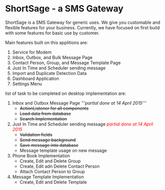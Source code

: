 # ShortSage - a SMS Gateway
ShortSage is a SMS Gateway for generic uses. We give you customable and flexible features for your business.
Currently, we have focused on first build with some features for basic use by customer.

Main features built on this applitions are:
<ol>
<li>Service for Modem</li>
<li>Inbox, Outbox, and Bulk Message Page</li>
<li>Contact Person, Group, and Message Template Page</li>
<li>Just In Time and Scheduler sending message</li>
<li>Import and Duplicate Detection Data</li>
<li>Dashboard Application</li>
<li>Settings Menu</li>
</ol>


list of task to be completed on desktop implementation are:
<ol>
<li>Inbox and Outbox Message Page <em>'''partial done at 14 April 2015'''</em>
<ul>
  <li><del>ActionListener for all components</del></li>
  <li><del>Load data from database</del></li>
  <li><del>Search Implementation</del></li>
</ul>
</li>
<li>Just In Time and Scheduler sending message <em><font color="red">partial done at 14 April 2015</font></em>
<ul>
<li><del>Validation fields</del></li>
<li><del>Send message background</del></li>
<li><del>Save message into database</del></li>
<li>Message template usage on new message</li>
</ul>
</li>
<li>Phone Book Implementation
  <ul>
  <li>Create, Edit and Delete Group</li>
  <li>Create, Edit adn Delete Contact Person</li>
  <li>Attach Contact Person to Group</li>
  </ul>
</li>
<li>Message Template Implementation
  <ul>
  <li>Create, Edit and Delete Template</li>
  </ul>
</li>
</ol>
